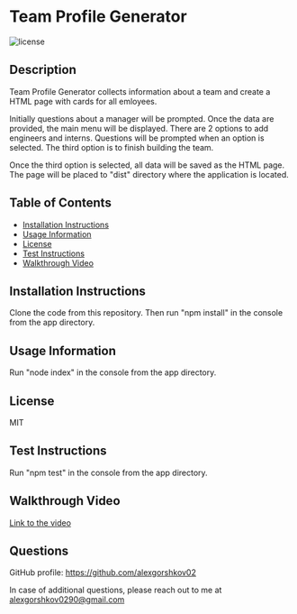 # Team Profile Generator

![license](https://img.shields.io/badge/license-MIT-blue?style=plastic)


## Description
  
Team Profile Generator collects information about a team and create a HTML page with cards for all emloyees. 

Initially questions about a manager will be prompted. Once the data are provided, the main menu will be displayed. There are 2 options to add engineers and interns. Questions will be prompted when an option is selected. The third option is to finish building the team.

Once the third option is selected, all data will be saved as the HTML page. The page will be placed to "dist" directory where the application is located.
  
  
## Table of Contents

* [Installation Instructions](#installation-instructions)
* [Usage Information](#usage-information)
* [License](#license)
* [Test Instructions](#test-instructions)
* [Walkthrough Video](#walkthrough-video)

## Installation Instructions

Clone the code from this repository. Then run "npm install" in the console from the app directory.


## Usage Information

Run "node index" in the console from the app directory.


## License

MIT


## Test Instructions

Run "npm test" in the console from the app directory.


## Walkthrough Video

[Link to the video](TODO:AddTheLink) 


## Questions

GitHub profile: https://github.com/alexgorshkov02

In case of additional questions, please reach out to me at alexgorshkov0290@gmail.com
